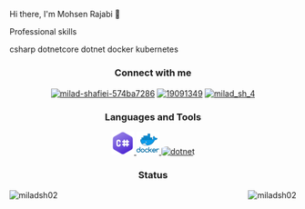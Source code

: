 
Hi there, I'm Mohsen Rajabi 👋
  

Professional skills

csharp dotnetcore dotnet docker kubernetes






<h3 align="center">Connect with me</h3>
<p align="center">
<a href="https://linkedin.com/in/milad-shafiei-574ba7286" target="blank"><img align="center" src="https://raw.githubusercontent.com/rahuldkjain/github-profile-readme-generator/master/src/images/icons/Social/linked-in-alt.svg" alt="milad-shafiei-574ba7286" height="30" width="40" /></a>
<a href="https://stackoverflow.com/uskers/19091349" target="blank"><img align="center" src="https://raw.githubusercontent.com/rahuldkjain/github-profile-readme-generator/master/src/images/icons/Social/stack-overflow.svg" alt="19091349" height="30" width="40" /></a>
<a href="https://instagram.com/milad_sh_4" target="blank"><img align="center" src="https://raw.githubusercontent.com/rahuldkjain/github-profile-readme-generator/master/src/images/icons/Social/instagram.svg" alt="milad_sh_4" height="30" width="40" /></a>
</p>

<h3 align="center">Languages and Tools</h3>
<p align="center"> 
 <a href="https://www.w3schools.com/cs/" target="_blank" rel="noreferrer"> <img src="https://raw.githubusercontent.com/github/explore/31ea1181d4a76262931a39ca68e0203774a69b60/topics/csharp/csharp.png?size=48" alt="csharp" width="40" height="40"/> </a> <a href="https://www.docker.com/" target="_blank" rel="noreferrer"> <img src="https://raw.githubusercontent.com/github/explore/80688e429a7d4ef2fca1e82350fe8e3517d3494d/topics/docker/docker.png?size=48" alt="docker" width="40" height="40"/> </a>
<a href="https://dotnet.microsoft.com/" target="_blank" rel="noreferrer">
  <img src="https://avatars.githubusercontent.com/u/9141961?s=48&v=4" alt="dotnet" width="40" height="40" style="border: 0px solid #000; border-radius: 20%;" />
</a>

 </p>


<h3 align="center">Status</h3>

<p><img align="left" src="https://github-readme-stats.vercel.app/api/top-langs?username=miladsh02&show_icons=true&locale=en&layout=compact" alt="miladsh02" /></p>


<p>&nbsp;<img align="right" src="https://github-readme-stats.vercel.app/api?username=miladsh02&show_icons=true&locale=en" alt="miladsh02" /></p>
